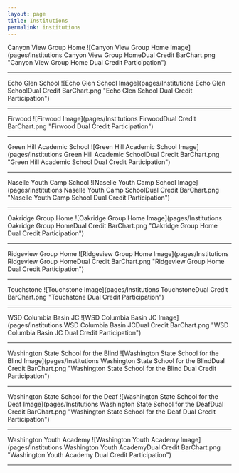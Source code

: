 ```yaml
---
layout: page
title: Institutions
permalink: institutions
---
```



Canyon View Group Home
![Canyon View Group Home Image](pages/Institutions Canyon View Group HomeDual Credit BarChart.png "Canyon View Group Home Dual Credit Participation")

___

Echo Glen School
![Echo Glen School Image](pages/Institutions Echo Glen SchoolDual Credit BarChart.png "Echo Glen School Dual Credit Participation")

___

Firwood
![Firwood Image](pages/Institutions FirwoodDual Credit BarChart.png "Firwood Dual Credit Participation")

___

Green Hill Academic School
![Green Hill Academic School Image](pages/Institutions Green Hill Academic SchoolDual Credit BarChart.png "Green Hill Academic School Dual Credit Participation")

___

Naselle Youth Camp School
![Naselle Youth Camp School Image](pages/Institutions Naselle Youth Camp SchoolDual Credit BarChart.png "Naselle Youth Camp School Dual Credit Participation")

___

Oakridge Group Home
![Oakridge Group Home Image](pages/Institutions Oakridge Group HomeDual Credit BarChart.png "Oakridge Group Home Dual Credit Participation")

___

Ridgeview Group Home
![Ridgeview Group Home Image](pages/Institutions Ridgeview Group HomeDual Credit BarChart.png "Ridgeview Group Home Dual Credit Participation")

___

Touchstone
![Touchstone Image](pages/Institutions TouchstoneDual Credit BarChart.png "Touchstone Dual Credit Participation")

___

WSD Columbia Basin JC
![WSD Columbia Basin JC Image](pages/Institutions WSD Columbia Basin JCDual Credit BarChart.png "WSD Columbia Basin JC Dual Credit Participation")

___

Washington State School for the Blind
![Washington State School for the Blind Image](pages/Institutions Washington State School for the BlindDual Credit BarChart.png "Washington State School for the Blind Dual Credit Participation")

___

Washington State School for the Deaf
![Washington State School for the Deaf Image](pages/Institutions Washington State School for the DeafDual Credit BarChart.png "Washington State School for the Deaf Dual Credit Participation")

___

Washington Youth Academy
![Washington Youth Academy Image](pages/Institutions Washington Youth AcademyDual Credit BarChart.png "Washington Youth Academy Dual Credit Participation")

___

